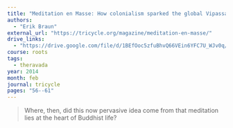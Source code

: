 ```yaml
---
title: "Meditation en Masse: How colonialism sparked the global Vipassana movement"
authors:
  - "Erik Braun"
external_url: "https://tricycle.org/magazine/meditation-en-masse/"
drive_links:
  - "https://drive.google.com/file/d/1BEfOoc5zfuBhvQ66VEin6YFC7U_WJv0q/view?usp=drivesdk"
course: roots
tags:
  - theravada
year: 2014
month: feb
journal: tricycle
pages: "56--61"
---
```


> Where, then, did this now pervasive idea come from that meditation lies at the heart of Buddhist life?
